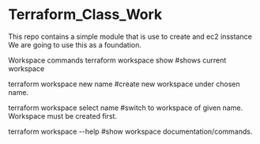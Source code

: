 # Terraform_Class_Work

This repo contains a simple module that is use to create and ec2 insstance
We are going to use this as a foundation.

Workspace commands
terraform workspace show #shows current workspace

terraform workspace new name #create new workspace under chosen name.

terraform workspace select name #switch to workspace of given name. Workspace must be created first.

terraform workspace --help #show workspace documentation/commands.
